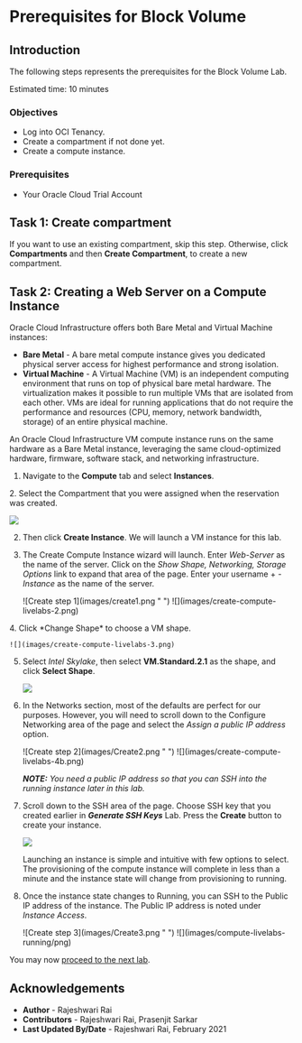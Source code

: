 # Prerequisites for Block Volume

## Introduction

The following steps represents the prerequisites for the Block Volume Lab.

Estimated time: 10 minutes

### Objectives

- Log into OCI Tenancy.
- Create a compartment if not done yet.
- Create a compute instance.


### Prerequisites

- Your Oracle Cloud Trial Account

## Task 1: Create compartment

If you want to use an existing compartment, skip this step. Otherwise, click **Compartments** and then **Create Compartment**, to create a new compartment.

## Task 2: Creating <if type="freetier">a Web Server on </if>a Compute Instance

Oracle Cloud Infrastructure  offers both Bare Metal and Virtual Machine instances:

- **Bare Metal**  - A bare metal compute instance gives you dedicated physical server access for highest performance and strong isolation.
- **Virtual Machine**  - A Virtual Machine (VM) is an independent computing environment that runs on top of physical bare metal hardware. The virtualization makes it possible to run multiple VMs that are isolated from each other. VMs are ideal for running applications that do not require the performance and resources (CPU, memory, network bandwidth, storage) of an entire physical machine.

An Oracle Cloud Infrastructure VM compute instance runs on the same hardware as a Bare Metal instance, leveraging the same cloud-optimized hardware, firmware, software stack, and networking infrastructure.

1. Navigate to the **Compute** tab and select **Instances**.

<if type="livelabs">
2. Select the Compartment that you were assigned when the reservation was created.

  ![](images/create-compute-livelabs-1.png)
</if>

2. Then click **Create Instance**. We will launch a VM instance for this lab.

3. The Create Compute Instance wizard will launch.
    <if type="freetier">Enter *Web-Server* as the name of the server. Click on the *Show Shape, Networking, Storage Options* link to expand that area of the page.</if>
    <if type="livelabs">Enter your username + *-Instance* as the name of the server.</if>

    <if type="freetier">
    ![Create step 1](images/create1.png " ")
    </if>
    <if type="livelabs">
    ![](images/create-compute-livelabs-2.png)
    </if>

<if type="livelabs">
4. Click *Change Shape* to choose a VM shape.

    ![](images/create-compute-livelabs-3.png)

5. Select *Intel Skylake*, then select **VM.Standard.2.1** as the shape, and click **Select Shape**.

    ![](images/create-compute-livelabs-4.png)</if>

3. In the Networks section, most of the defaults are perfect for our purposes. However, you will need to scroll down to the Configure Networking area of the page and select the *Assign a public IP address* option.

    <if type="freetier">
    ![Create step 2](images/Create2.png " ")</if>

    <if type="livelabs">
    ![](images/create-compute-livelabs-4b.png)</if>

    ***NOTE:*** *You need a public IP address so that you can SSH into the running instance later in this lab.*

4. Scroll down to the SSH area of the page. Choose SSH key that you created earlier in ***Generate SSH Keys*** Lab. Press the **Create** button to create your instance.

    ![](images/create-compute-livelabs-5.png)

    Launching an instance is simple and intuitive with few options to select. The provisioning of the compute instance will complete in less than a minute and the instance state will change from provisioning to running.

5. Once the instance state changes to Running, you can SSH to the Public IP address of the instance. The Public IP address is noted under *Instance Access*.

    <if type="freetier">
    ![Create step 3](images/Create3.png " ")</if>

    <if type="livelabs">
    ![](images/compute-livelabs-running/png)</if>

You may now [proceed to the next lab](#next).

## Acknowledgements

- **Author** - Rajeshwari Rai
- **Contributors** -  Rajeshwari Rai, Prasenjit Sarkar
- **Last Updated By/Date** - Rajeshwari Rai, February 2021

